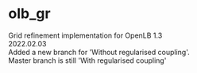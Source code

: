 # olb_gr
Grid refinement implementation for OpenLB 1.3  
2022.02.03  
Added a new branch for 'Without regularised coupling'.  
Master branch is still 'With regularised coupling'  
